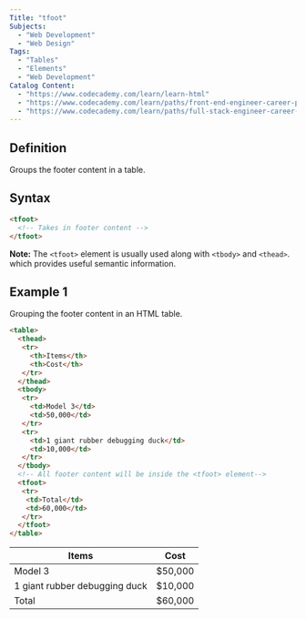 ```yaml
---
Title: "tfoot"
Subjects:
  - "Web Development"
  - "Web Design"
Tags:
  - "Tables"
  - "Elements"
  - "Web Development"
Catalog Content:
  - "https://www.codecademy.com/learn/learn-html"
  - "https://www.codecademy.com/learn/paths/front-end-engineer-career-path"
  - "https://www.codecademy.com/learn/paths/full-stack-engineer-career-path"
---
```


## Definition 

Groups the footer content in a table. 

## Syntax

```html
<tfoot>
  <!-- Takes in footer content -->
</tfoot>
```

**Note:** The `<tfoot>` element is usually used along with `<tbody>` and `<thead>`. which provides useful semantic information. 

## Example 1

Grouping the footer content in an HTML table.

```html
<table>
  <thead>
   <tr>
     <th>Items</th>
     <th>Cost</th>
   </tr>
  </thead>
  <tbody>
   <tr>
     <td>Model 3</td>
     <td>50,000</td>
   </tr>
   <tr>
     <td>1 giant rubber debugging duck</td>
     <td>10,000</td>
   </tr>
  </tbody>
  <!-- All footer content will be inside the <tfoot> element-->
  <tfoot>
   <tr>
    <td>Total</td>
    <td>60,000</td>
   </tr> 
  </tfoot>
</table>
```

| Items | Cost |
| --- | --- |
| Model 3 | $50,000 |
| 1 giant rubber debugging duck | $10,000 |
| Total | $60,000 |
